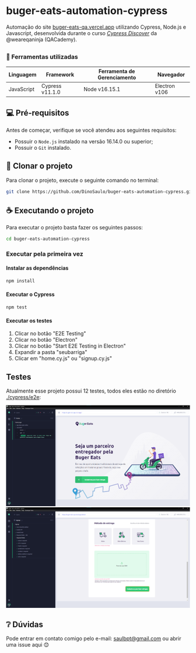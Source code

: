 # buger-eats-automation-cypress

Automação do site [buger-eats-qa.vercel.app](https://buger-eats-qa.vercel.app) utilizando Cypress, Node.js e Javascript, desenvolvida durante o curso [*Cypress Discover*](https://qacademy.io/home/course/cypress-discovery/1) da @weareqaninja (QACademy).

##

<!--- Utilizando o exemplos do repositório https://github.com/iuricode/readme-template para esse README.md --->

###  📝 Ferramentas utilizadas
| Linguagem     | Framework         | Ferramenta de Gerenciamento | Navegador       |
|---------------|-------------------|-----------------------------|-----------------|
| JavaScript    | Cypress v11.1.0   | Node v16.15.1               | Electron v106   |

## 💻 Pré-requisitos

Antes de começar, verifique se você atendeu aos seguintes requisitos:

* Possuir o `Node.js` instalado na versão 16.14.0 ou superior;
* Possuir o `Git` instalado.

## 🚀 Clonar o projeto

Para clonar o projeto, execute o seguinte comando no terminal:


``` bash
git clone https://github.com/DinoSaulo/buger-eats-automation-cypress.git
```

## ☕ Executando o projeto

Para executar o projeto basta fazer os seguintes passos:

```bash
cd buger-eats-automation-cypress
```

### Executar pela primeira vez

#### Instalar as dependências

```bash
npm install
```

#### Executar o Cypress

```bash
npm test
```

#### Executar os testes

1. Clicar no botão "E2E Testing"
2. Clicar no botão "Electron"
3. Clicar no botão "Start E2E Testing in Electron"
4. Expandir a pasta "seubarriga"
5. Clicar em "home.cy.js" ou "signup.cy.js"

## Testes

Atualmente esse projeto possui 12 testes, todos eles estão no diretório [./cypress/e2e](./cypress/e2e):

![home-switch](/images/home-switch.png "Switch de testes - home")
![signup-switch](/images/signup-switch.png "Switch de testes - signup")

## ❔ Dúvidas

Pode entrar em contato comigo pelo e-mail: saulbpt@gmail.com ou abrir uma issue aqui 😊

